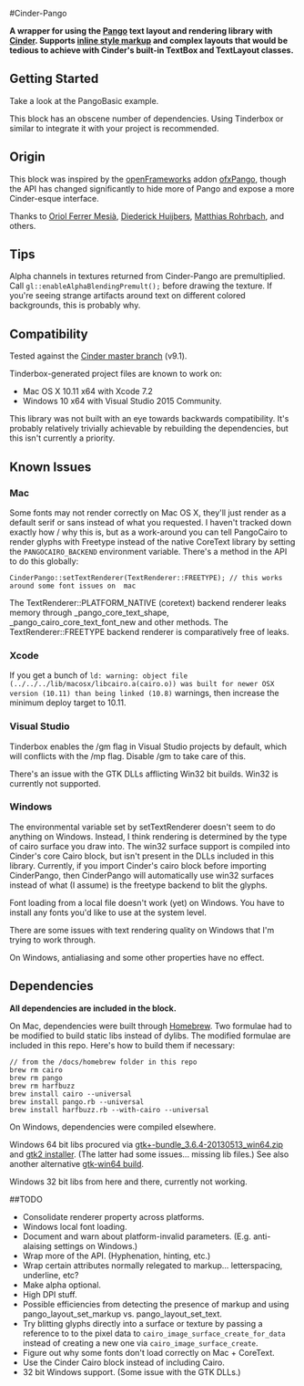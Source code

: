 #Cinder-Pango

**A wrapper for using the [Pango](http://www.pango.org) text layout and rendering library with [Cinder](https://libcinder.org). Supports [inline style markup](https://developer.gnome.org/pango/stable/PangoMarkupFormat.html) and complex layouts that would be tedious to achieve with Cinder's built-in TextBox and TextLayout classes.**


## Getting Started
Take a look at the PangoBasic example.

This block has an obscene number of dependencies. Using Tinderbox or similar to integrate it with your project is recommended.


## Origin

This block was inspired by the [openFrameworks](http://openframeworks.cc) addon [ofxPango](https://github.com/kitschpatrol/ofxpango), though the API has changed significantly to hide more of Pango and expose a more Cinder-esque interface.

Thanks to [Oriol Ferrer Mesià](http://uri.cat/), [Diederick Huijbers](http://www.roxlu.com), [Matthias Rohrbach](http://www.robandrose.ch), and others.

## Tips

Alpha channels in textures returned from Cinder-Pango are premultiplied. Call `gl::enableAlphaBlendingPremult();` before drawing the texture. If you're seeing strange artifacts around text on different colored backgrounds, this is probably why.

## Compatibility

Tested against the [Cinder master branch](https://github.com/cinder/Cinder/commit/02089928b3982f866a77a9e6e2168075f9f9e6f6) (v9.1).

Tinderbox-generated project files are known to work on:

- Mac OS X 10.11 x64 with Xcode 7.2
- Windows 10 x64 with Visual Studio 2015 Community.

This library was not built with an eye towards backwards compatibility. It's probably relatively trivially achievable by rebuilding the dependencies, but this isn't currently a priority.

## Known Issues

### Mac

Some fonts may not render correctly on Mac OS X, they'll just render as a default serif or sans instead of what you requested. I haven't tracked down exactly how / why this is, but as a work-around you can tell PangoCairo to render glyphs with Freetype instead of the native CoreText library by setting the `PANGOCAIRO_BACKEND` environment variable. There's a method in the API to do this globally:

	CinderPango::setTextRenderer(TextRenderer::FREETYPE); // this works around some font issues on  mac


The TextRenderer::PLATFORM_NATIVE (coretext) backend renderer leaks memory through _pango_core_text_shape, _pango_cairo_core_text_font_new and other methods. The TextRenderer::FREETYPE backend renderer is comparatively free of leaks.


### Xcode

If you get a bunch of `ld: warning: object file (../../../lib/macosx/libcairo.a(cairo.o)) was built for newer OSX version (10.11) than being linked (10.8)` warnings, then increase the minimum deploy target to 10.11.

### Visual Studio

Tinderbox enables the /gm flag in Visual Studio projects by default, which will conflicts with the /mp flag. Disable /gm to take care of this.

There's an issue with the GTK DLLs afflicting Win32 bit builds. Win32 is currently not supported.

### Windows

The environmental variable set by setTextRenderer doesn't seem to do anything on Windows. Instead, I think rendering is determined by the type of cairo surface you draw into. The win32 surface support is compiled into Cinder's core Cairo block, but isn't present in the DLLs included in this library. Currently, if you import Cinder's cairo block before importing CinderPango, then CinderPango will automatically use win32 surfaces instead of what (I assume) is the freetype backend to blit the glyphs.

Font loading from a local file doesn't work (yet) on Windows. You have to install any fonts you'd like to use at the system level.

There are some issues with text rendering quality on Windows that I'm trying to work through.

On Windows, antialiasing and some other properties have no effect.


## Dependencies

**All dependencies are included in the block.**

On Mac, dependencies were built through [Homebrew](http://brew.sh). Two formulae had to be modified to build static libs instead of dylibs. The modified formulae are included in this repo. Here's how to build them if necessary:

	// from the /docs/homebrew folder in this repo
	brew rm cairo
	brew rm pango
	brew rm harfbuzz
	brew install cairo --universal
	brew install pango.rb --universal
	brew install harfbuzz.rb --with-cairo --universal

On Windows, dependencies were compiled elsewhere.

Windows 64 bit libs procured via [gtk+-bundle_3.6.4-20130513_win64.zip](http://www.tarnyko.net/dl/gtk.htm) and [gtk2 installer](http://tschoonj.github.io/blog/2014/09/29/gtk2-64-bit-windows-runtime-environment-installer-now-on-github). (The latter had some issues... missing lib files.) See also another alternative [gtk-win64 build](http://lvserver.ugent.be/gtk-win64/).

Windows 32 bit libs from here and there, currently not working.

##TODO
- Consolidate renderer property across platforms.
- Windows local font loading.
- Document and warn about platform-invalid parameters. (E.g. anti-alaising settings on Windows.)
- Wrap more of the API. (Hyphenation, hinting, etc.)
- Wrap certain attributes normally relegated to markup... letterspacing, underline, etc?
- Make alpha optional.
- High DPI stuff.
- Possible efficiencies from detecting the presence of markup and using pango_layout_set_markup vs. pango_layout_set_text.
- Try blitting glyphs directly into a surface or texture by passing a reference to to the pixel data to `cairo_image_surface_create_for_data` instead of creating a new one via `cairo_image_surface_create`.
- Figure out why some fonts don't load correctly on Mac + CoreText.
- Use the Cinder Cairo block instead of including Cairo.
- 32 bit Windows support. (Some issue with the GTK DLLs.)
